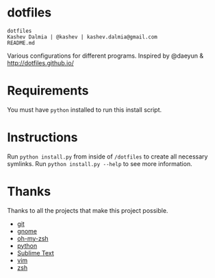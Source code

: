 dotfiles
========

    dotfiles
    Kashev Dalmia | @kashev | kashev.dalmia@gmail.com
    README.md

Various configurations for different programs. Inspired by @daeyun & http://dotfiles.github.io/

# Requirements
You must have `python` installed to run this install script.

# Instructions
Run `python install.py` from inside of `/dotfiles` to create all necessary symlinks. Run `python install.py --help` to see more information.

# Thanks
Thanks to all the projects that make this project possible.
- [git](http://git-scm.com/)
- [gnome](http://www.gnome.org/)
- [oh-my-zsh](http://ohmyz.sh/)
- [python](https://www.python.org/)
- [Sublime Text](http://www.sublimetext.com/)
- [vim](http://www.vim.org/)
- [zsh](http://www.zsh.org/)
